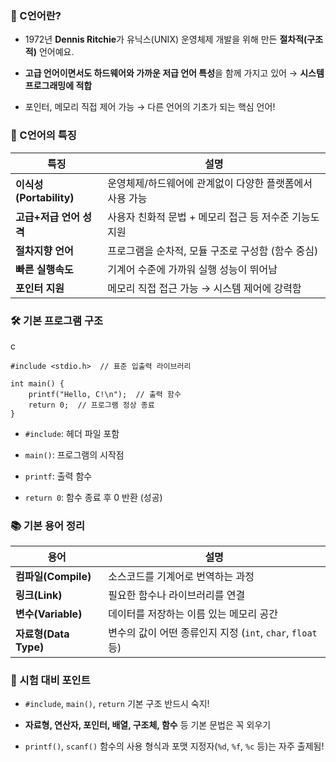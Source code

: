 ### 🧠 C언어란?

- 1972년 **Dennis Ritchie**가 유닉스(UNIX) 운영체제 개발을 위해 만든 **절차적(구조적)** 언어예요.
    
- **고급 언어이면서도 하드웨어와 가까운 저급 언어 특성**을 함께 가지고 있어 → **시스템 프로그래밍에 적합**
    
- 포인터, 메모리 직접 제어 가능 → 다른 언어의 기초가 되는 핵심 언어!
    

### 🔧 C언어의 특징

|특징|설명|
|---|---|
|**이식성(Portability)**|운영체제/하드웨어에 관계없이 다양한 플랫폼에서 사용 가능|
|**고급+저급 언어 성격**|사용자 친화적 문법 + 메모리 접근 등 저수준 기능도 지원|
|**절차지향 언어**|프로그램을 순차적, 모듈 구조로 구성함 (함수 중심)|
|**빠른 실행속도**|기계어 수준에 가까워 실행 성능이 뛰어남|
|**포인터 지원**|메모리 직접 접근 가능 → 시스템 제어에 강력함|

### 🛠️ 기본 프로그램 구조

c

```
#include <stdio.h>  // 표준 입출력 라이브러리

int main() {
    printf("Hello, C!\n");  // 출력 함수
    return 0;  // 프로그램 정상 종료
}
```

- `#include`: 헤더 파일 포함
    
- `main()`: 프로그램의 시작점
    
- `printf`: 출력 함수
    
- `return 0`: 함수 종료 후 0 반환 (성공)
    

### 📚 기본 용어 정리

|용어|설명|
|---|---|
|**컴파일(Compile)**|소스코드를 기계어로 번역하는 과정|
|**링크(Link)**|필요한 함수나 라이브러리를 연결|
|**변수(Variable)**|데이터를 저장하는 이름 있는 메모리 공간|
|**자료형(Data Type)**|변수의 값이 어떤 종류인지 지정 (`int`, `char`, `float` 등)|

### 🎯 시험 대비 포인트

- `#include`, `main()`, `return` 기본 구조 반드시 숙지!
    
- **자료형, 연산자, 포인터, 배열, 구조체, 함수** 등 기본 문법은 꼭 외우기
    
- `printf()`, `scanf()` 함수의 사용 형식과 포맷 지정자(`%d`, `%f`, `%c` 등)는 자주 출제됨!